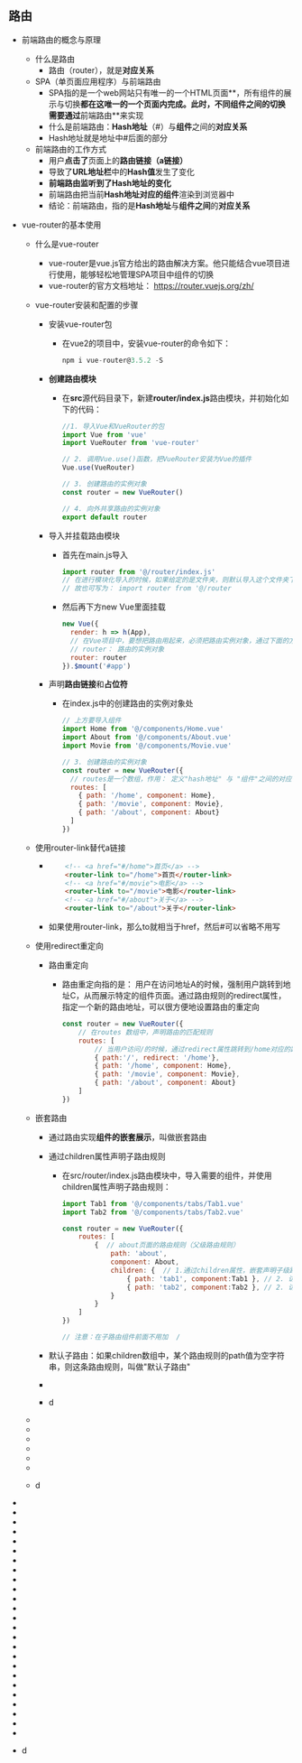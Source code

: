 ## 路由

- 前端路由的概念与原理
  - 什么是路由
    - 路由（router），就是**对应关系**
  - SPA（单页面应用程序）与前端路由
    - SPA指的是一个web网站只有唯一的一个HTML页面**，所有组件的展示与切换**都在这唯一的一个页面内完成。此时，**不同组件之间的切换**需要通过**前端路由**来实现
    - 什么是前端路由：**Hash地址**（#）与**组件**之间的**对应关系**
    - Hash地址就是地址中#后面的部分
  - 前端路由的工作方式
    - 用户**点击了**页面上的**路由链接（a链接）**
    - 导致了**URL地址栏**中的**Hash值**发生了变化
    - **前端路由监听到了Hash地址的变化**
    - 前端路由把当前**Hash地址对应的组件**渲染到浏览器中
    - 结论：前端路由，指的是**Hash地址**与**组件之间**的**对应关系**



- vue-router的基本使用

  - 什么是vue-router

    - vue-router是vue.js官方给出的路由解决方案。他只能结合vue项目进行使用，能够轻松地管理SPA项目中组件的切换
    - vue-router的官方文档地址： https://router.vuejs.org/zh/

  - vue-router安装和配置的步骤

    - 安装vue-router包

      - 在vue2的项目中，安装vue-router的命令如下：

        ```js
        npm i vue-router@3.5.2 -S
        ```

    - **创建路由模块**

      - 在**src**源代码目录下，新建**router/index.js**路由模块，并初始化如下的代码：

        ```js
        //1. 导入Vue和VueRouter的包
        import Vue from 'vue'
        import VueRouter from 'vue-router'
        
        // 2. 调用Vue.use()函数，把VueRouter安装为Vue的插件
        Vue.use(VueRouter)
        
        // 3. 创建路由的实例对象
        const router = new VueRouter()
        
        // 4. 向外共享路由的实例对象
        export default router
        ```

    - 导入并挂载路由模块

      - 首先在main.js导入

        ```js
        import router from '@/router/index.js'
        // 在进行模块化导入的时候，如果给定的是文件夹，则默认导入这个文件夹下，名字叫做index.js的文件
        // 故也可写为： import router from '@/router
        ```

      - 然后再下方new Vue里面挂载

        ```js
        new Vue({
          render: h => h(App),
          // 在Vue项目中，要想把路由用起来，必须把路由实例对象，通过下面的方式进行挂载
          // router： 路由的实例对象
          router: router
        }).$mount('#app')
        ```

    - 声明**路由链接**和**占位符**

      - 在index.js中的创建路由的实例对象处

        ```js
        // 上方要导入组件
        import Home from '@/components/Home.vue'
        import About from '@/components/About.vue'
        import Movie from '@/components/Movie.vue'
        
        // 3. 创建路由的实例对象
        const router = new VueRouter({
          // routes是一个数组，作用： 定义"hash地址" 与 "组件"之间的对应关系
          routes: [
            { path: '/home', component: Home},
            { path: '/movie', component: Movie},
            { path: '/about', component: About}
          ]
        })
        ```

  - 使用router-link替代a链接

    - ```html
          <!-- <a href="#/home">首页</a> -->
          <router-link to="/home">首页</router-link>
          <!-- <a href="#/movie">电影</a> -->
          <router-link to="/movie">电影</router-link>
          <!-- <a href="#/about">关于</a> -->
          <router-link to="/about">关于</router-link>
      ```

    - 如果使用router-link，那么to就相当于href，然后#可以省略不用写

  - 使用redirect重定向

    - 路由重定向

      - 路由重定向指的是： 用户在访问地址A的时候，强制用户跳转到地址C，从而展示特定的组件页面。通过路由规则的redirect属性，指定一个新的路由地址，可以很方便地设置路由的重定向

        ```js
        const router = new VueRouter({
            // 在routes 数组中，声明路由的匹配规则
            routes: [
                // 当用户访问/的时候，通过redirect属性跳转到/home对应的路由规则
                { path:'/', redirect: '/home'},
                { path: '/home', component: Home},
                { path: '/movie', component: Movie},
                { path: '/about', component: About}
            ]
        })
        ```

      

  - 嵌套路由

    - 通过路由实现**组件的嵌套展示**，叫做嵌套路由

    - 通过children属性声明子路由规则

      - 在src/router/index.js路由模块中，导入需要的组件，并使用children属性声明子路由规则：

        ```js
        import Tab1 from '@/components/tabs/Tab1.vue'
        import Tab2 from '@/components/tabs/Tab2.vue'
        
        const router = new VueRouter({
            routes: [
                {  // about页面的路由规则（父级路由规则）
                    path: 'about',
                    component: About,
                    children: {  // 1.通过children属性，嵌套声明子级路由规则
                        { path: 'tab1', component:Tab1 }, // 2. 访问/about/tab1时，展示Tab1组件
                        { path: 'tab2', component:Tab2 }, // 2. 访问/about/tab2时，展示Tab2组件
                    }
                }
            ]
        })
        
        // 注意：在子路由组件前面不用加  /
        ```

    - 默认子路由：如果children数组中，某个路由规则的path值为空字符串，则这条路由规则，叫做"默认子路由"

    - 

    - d

  - 

  - 

  - 

  - 

  - 

  - 

  - d

- 

- 

- 

- 

- 

- 

- 

- 

- 

- 

- 

- 

- 

- 

- 

- 

- 

- 

- 

- 

- 

- 

- 

- 

- 

- d













































































































































